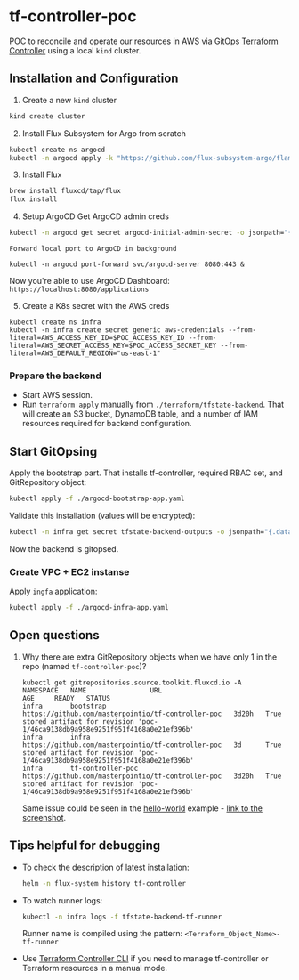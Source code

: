 # tf-controller-poc
POC to reconcile and operate our resources in AWS via GitOps [Terraform Controller](https://docs.gitops.weave.works/docs/terraform/get-started/) using a local `kind` cluster.

## Installation and Configuration

1. Create a new `kind` cluster
```bash
kind create cluster
```

2. Install Flux Subsystem for Argo from scratch
```bash
kubectl create ns argocd
kubectl -n argocd apply -k "https://github.com/flux-subsystem-argo/flamingo//release?ref=v2.4.12-fl.2-main-d68e6cb8"
```

3. Install Flux
```bash
brew install fluxcd/tap/flux
flux install
```
4. Setup ArgoCD
    Get ArgoCD admin creds
```bash
kubectl -n argocd get secret argocd-initial-admin-secret -o jsonpath="{.data.password}" | base64 -d; echo
```
    Forward local port to ArgoCD in background
```
kubectl -n argocd port-forward svc/argocd-server 8080:443 &
```

Now you're able to use ArgoCD Dashboard: `https://localhost:8080/applications`

5. Create a K8s secret with the AWS creds

```
kubectl create ns infra
kubectl -n infra create secret generic aws-credentials --from-literal=AWS_ACCESS_KEY_ID=$POC_ACCESS_KEY_ID --from-literal=AWS_SECRET_ACCESS_KEY=$POC_ACCESS_SECRET_KEY --from-literal=AWS_DEFAULT_REGION="us-east-1"
```
### Prepare the backend

* Start AWS session.
* Run `terraform apply` manually from `./terraform/tfstate-backend`. That will create an S3 bucket, DynamoDB table, and a number of IAM resources required for backend configuration.

## Start GitOpsing

Apply the bootstrap part. That installs tf-controller, required RBAC set, and GitRepository object:

```bash
kubectl apply -f ./argocd-bootstrap-app.yaml
```

Validate this installation (values will be encrypted):

```bash
kubectl -n infra get secret tfstate-backend-outputs -o jsonpath="{.data}"
```
Now the backend is gitopsed.

### Create VPC + EC2 instanse

Apply `ingfa` application:

```bash
kubectl apply -f ./argocd-infra-app.yaml
```

## Open questions

1. Why there are extra GitRepository objects when we have only 1 in the repo (named `tf-controller-poc`)?
    ```
    kubectl get gitrepositories.source.toolkit.fluxcd.io -A
    NAMESPACE   NAME                URL                                                  AGE     READY   STATUS
    infra       bootstrap           https://github.com/masterpointio/tf-controller-poc   3d20h   True    stored artifact for revision 'poc-1/46ca9138db9a958e9251f951f4168a0e21ef396b'
    infra       infra               https://github.com/masterpointio/tf-controller-poc   3d      True    stored artifact for revision 'poc-1/46ca9138db9a958e9251f951f4168a0e21ef396b'
    infra       tf-controller-poc   https://github.com/masterpointio/tf-controller-poc   3d20h   True    stored artifact for revision 'poc-1/46ca9138db9a958e9251f951f4168a0e21ef396b'
    ```

    Same issue could be seen in the [hello-world](https://flux-subsystem-argo.github.io/website/tutorials/terraform/) example - [link to the screenshot](https://flux-subsystem-argo.github.io/website/tutorials/terraform_4.png).

## Tips helpful for debugging

* To check the description of latest installation:

    ```bash
    helm -n flux-system history tf-controller
    ```

* To watch runner logs:

    ```bash
    kubectl -n infra logs -f tfstate-backend-tf-runner
    ```
    Runner name is compiled using the pattern: `<Terraform_Object_Name>-tf-runner`

* Use [Terraform Controller CLI](https://docs.gitops.weave.works/docs/terraform/tfctl/) if you need to manage tf-controller or Terraform resources in a manual mode.